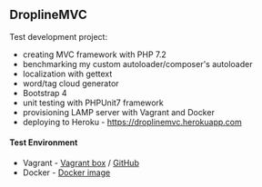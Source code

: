 ## DroplineMVC
Test development project:
- creating MVC framework with PHP 7.2
- benchmarking my custom autoloader/composer's autoloader
- localization with gettext
- word/tag cloud generator
- Bootstrap 4
- unit testing with PHPUnit7 framework
- provisioning LAMP server with Vagrant and Docker
- deploying to Heroku - https://droplinemvc.herokuapp.com

#### Test Environment 
* Vagrant - [Vagrant box](https://app.vagrantup.com/marko424/boxes/ubuntu-lamp-xdebug) / [GitHub](https://github.com/markokosir/vagrant-ubuntu-lamp-xdebug) 
* Docker - [Docker image](https://hub.docker.com/r/marko424/apache-php/)
